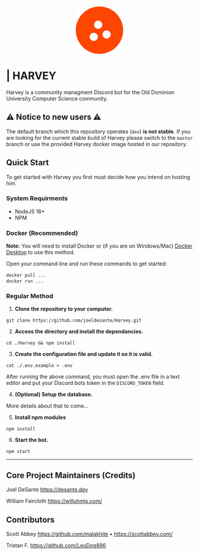 <p align="center">
  <img src="https://github.com/joeldesante/Harvey/blob/0528b94cdffcab9f1aec0053c5905e2ef22f9688/assets/logo.png" alt="Harvey Development Logo">
  <h1> | HARVEY</h1>
</p>
Harvey is a community managment Discord bot for the Old Dominion University Computer Science community. 

## ⚠️ Notice to new users ⚠️
The default branch which this repository operates (`dev`) **is not stable**. If you are looking for the current stable build of Harvey please switch to the `master` branch or use the provided Harvey docker image hosted in our repository.

## Quick Start
To get started with Harvey you first must decide how you intend on hosting him.

### System Requirments
- NodeJS 18+
- NPM

### Docker (Recommended)
**Note:** You will need to install Docker or (if you are on Windows/Mac) [Docker Desktop](https://www.docker.com/products/docker-desktop/) to use this method.

Open your command line and run these commands to get started:
```
docker pull ...
docker run ...
```

### Regular Method
1. **Clone the repository to your computer.**
```
git clone https://github.com/joeldesante/Harvey.git
```

2. **Access the directory and install the dependancies.**
```
cd ./Harvey && npm install
```

3. **Create the configuration file and update it so it is valid.**
```
cat ./.env.example > .env
```
After running the above command, you must open the .env file in a text editor and put your Discord bots token in the `DISCORD_TOKEN` field.

4. **(Optional) Setup the database.**

More details about that to come...

5. **Install npm modules**

```
npm install
```

6. **Start the bot.**
```
npm start
```

----

## Core Project Maintainers (Credits)

Joel DeSante
https://desante.dev

William Faircloth
https://willuhmjs.com/

## Contributors
Scott Abbey
https://github.com/malakhite • https://scottabbey.com/

Tristan F.
https://github.com/LeoDog896
